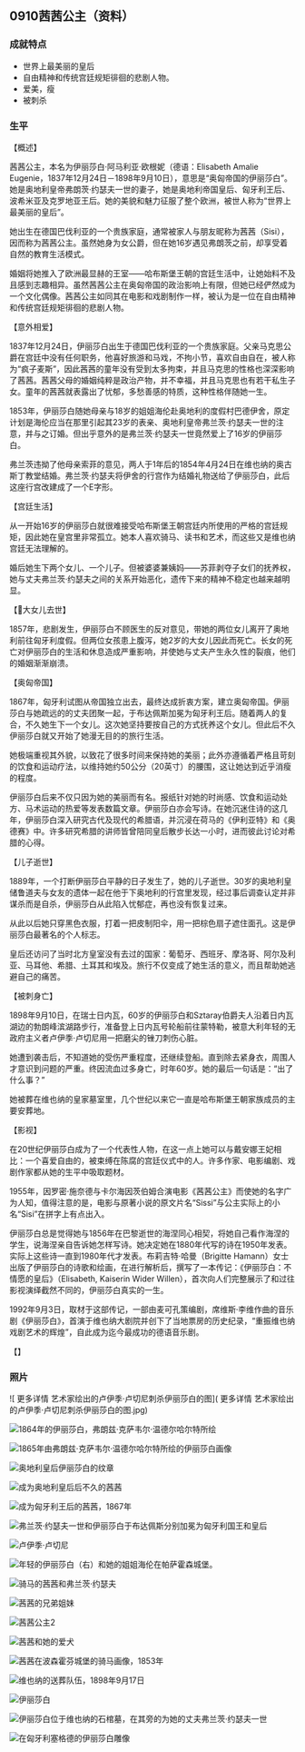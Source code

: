 ## 0910茜茜公主（资料）

### 成就特点

- 世界上最美丽的皇后
- 自由精神和传统宫廷规矩徘徊的悲剧人物。
- 爱美，瘦
- 被刺杀


### 生平

【概述】

茜茜公主，本名为伊丽莎白·阿马利亚·欧根妮（德语：Elisabeth Amalie Eugenie，1837年12月24日－1898年9月10日），意思是“奥匈帝国的伊丽莎白”。她是奥地利皇帝弗朗茨·约瑟夫一世的妻子，她是奥地利帝国皇后、匈牙利王后、波希米亚及克罗地亚王后。她的美貌和魅力征服了整个欧洲，被世人称为“世界上最美丽的皇后”。

她出生在德国巴伐利亚的一个贵族家庭，通常被家人与朋友昵称为茜茜（Sisi），因而称为茜茜公主。虽然她身为女公爵，但在她16岁遇见弗朗茨之前，却享受着自然的教育生活模式。

婚姻将她推入了欧洲最显赫的王室——哈布斯堡王朝的宫廷生活中，让她始料不及且感到志趣相异。虽然茜茜公主在奥匈帝国的政治影响上有限，但她已经俨然成为一个文化偶像。茜茜公主如同其在电影和戏剧制作一样，被认为是一位在自由精神和传统宫廷规矩徘徊的悲剧人物。

【意外相爱】

1837年12月24日，伊丽莎白出生于德国巴伐利亚的一个贵族家庭。父亲马克思公爵在宫廷中没有任何职务，他喜好旅游和马戏，不拘小节，喜欢自由自在，被人称为“疯子麦斯”，因此茜茜的童年没有受到太多拘束，并且马克思的性格也深深影响了茜茜。茜茜父母的婚姻纯粹是政治产物，并不幸福，并且马克思也有若干私生子女。童年的茜茜就表露出了忧郁，多愁善感的特质，这种性格伴随她一生。

1853年，伊丽莎白随她母亲与18岁的姐姐海伦赴奥地利的度假村巴德伊舍，原定计划是海伦应当在那里引起其23岁的表亲、奥地利皇帝弗兰茨·约瑟夫一世的注意，并与之订婚。但出乎意外的是弗兰茨·约瑟夫一世竟然爱上了16岁的伊丽莎白。

弗兰茨违拗了他母亲索菲的意见，两人于1年后的1854年4月24日在维也纳的奥古斯丁教堂结婚。弗兰茨·约瑟夫将伊舍的行宫作为结婚礼物送给了伊丽莎白，此后这座行宫改建成了一个E字形。

【宫廷生活】

从一开始16岁的伊丽莎白就很难接受哈布斯堡王朝宫廷内所使用的严格的宫廷规矩，因此她在皇宫里非常孤立。她本人喜欢骑马、读书和艺术，而这些又是维也纳宫廷无法理解的。

婚后她生下两个女儿、一个儿子。但被婆婆兼姨妈——苏菲剥夺子女们的抚养权，她与丈夫弗兰茨·约瑟夫之间的关系开始恶化，遗传下来的精神不稳定也越来越明显。

【大女儿去世】

1857年，悲剧发生，伊丽莎白不顾医生的反对意见，带她的两位女儿离开了奥地利前往匈牙利度假。但两位女孩患上腹泻，她2岁的大女儿因此而死亡。长女的死亡对伊丽莎白的生活和休息造成严重影响，并使她与丈夫产生永久性的裂痕，他们的婚姻渐渐崩溃。

【奥匈帝国】

1867年，匈牙利试图从帝国独立出去，最终达成折衷方案，建立奥匈帝国。伊丽莎白与她疏远的的丈夫团聚一起，于布达佩斯加冕为匈牙利王后。随着两人的复合，不久她生下一个女儿。这次她坚持要按自己的方式抚养这个女儿。但此后不久伊丽莎白就又开始了她漫无目的的旅行生活。



她极端重视其外貌，以致花了很多时间来保持她的美丽；此外亦遵循着严格且苛刻的饮食和运动疗法，以维持她约50公分（20英寸）的腰围，这让她达到近乎消瘦的程度。

伊丽莎白后来不仅只因为她的美丽而有名。报纸针对她的时尚感、饮食和运动处方、马术运动的热爱等发表数篇文章。伊丽莎白亦会写诗。在她沉迷住诗的这几年，伊丽莎白深入研究古代及现代的希腊语，并沉浸在荷马的《伊利亚特》和《奥德赛》中。许多研究希腊的讲师皆曾陪同皇后散步长达一小时，进而彼此讨论对希腊的心得。

【儿子逝世】

1889年，一个打断伊丽莎白平静的日子发生了，她的儿子逝世。30岁的奥地利皇储鲁道夫与女友的遗体一起在他于下奥地利的行宫里发现，经过事后调查认定并非谋杀而是自杀，伊丽莎白从此陷入忧郁症，再也没有恢复过来。

从此以后她只穿黑色衣服，打着一把皮制阳伞，用一把棕色扇子遮住面孔。这是伊丽莎白最著名的个人标志。

皇后还访问了当时北方皇室没有去过的国家：葡萄牙、西班牙、摩洛哥、阿尔及利亚、马耳他、希腊、土耳其和埃及。旅行不仅变成了她生活的意义，而且帮助她逃避自己的痛苦。

【被刺身亡】

1898年9月10日，在瑞士日内瓦，60岁的伊丽莎白和Sztaray伯爵夫人沿着日内瓦湖边的勃朗峰滨湖路步行，准备登上日内瓦号轮船前往蒙特勒，被意大利年轻的无政府主义者卢伊季·卢切尼用一把磨尖的锉刀刺伤心脏。

她遭到袭击后，不知道她的受伤严重程度，还继续登船。直到除去紧身衣，周围人才意识到问题的严重。终因流血过多身亡，时年60岁。她的最后一句话是：“出了什么事？”

她被葬在维也纳的皇家墓室里，几个世纪以来它一直是哈布斯堡王朝家族成员的主要安葬地。

【影视】

在20世纪伊丽莎白成为了一个代表性人物，在这一点上她可以与戴安娜王妃相比：一个喜爱自由的，被束缚在陈腐的宫廷仪式中的人。许多作家、电影编剧、戏剧作家都从她的生平中吸取题材。

1955年，因罗密·施奈德与卡尔海因茨伯姆合演电影《茜茜公主》而使她的名字广为人知，值得注意的是，电影与原著小说的原文片名“Sissi”与公主实际上的小名“Sisi”在拼字上有点出入。

伊丽莎白总是觉得她与1856年在巴黎逝世的海涅同心相契，将她自己看作海涅的学生，说海涅亲自告诉她怎样写诗。她决定她在1880年代写的诗在1950年发表。实际上这些诗一直到1980年代才发表。布莉吉特·哈曼（Brigitte Hamann）女士出版了伊丽莎白的诗歌和绘画，在进行解析后，撰写了一本传记：《伊丽莎白：不情愿的皇后》（Elisabeth, Kaiserin Wider Willen），首次向人们完整展示了和过往影视演绎截然不同的，伊丽莎白真实的一生。

1992年9月3日，取材于这部传记，一部由麦可孔策编剧，席维斯·李维作曲的音乐剧《伊丽莎白》，首演于维也纳大剧院并创下了当地票房的历史纪录，“重振维也纳戏剧艺术的辉煌”，自此成为迄今最成功的德语音乐剧。



【】

### 照片

![       更多详情 艺术家绘出的卢伊季·卢切尼刺杀伊丽莎白的图](       更多详情 艺术家绘出的卢伊季·卢切尼刺杀伊丽莎白的图.jpg)

![1864年的伊丽莎白，弗朗兹·克萨韦尔·温德尔哈尔特所绘](1864年的伊丽莎白，弗朗兹·克萨韦尔·温德尔哈尔特所绘.jpg)

![1865年由弗朗兹·克萨韦尔·温德尔哈尔特所绘的伊丽莎白画像](1865年由弗朗兹·克萨韦尔·温德尔哈尔特所绘的伊丽莎白画像.jpg)

![奥地利皇后伊丽莎白的纹章](奥地利皇后伊丽莎白的纹章.png)

![成为奥地利皇后后不久的茜茜](成为奥地利皇后后不久的茜茜.jpg)

![成为匈牙利王后的茜茜，1867年](成为匈牙利王后的茜茜，1867年.jpg)

![弗兰茨·约瑟夫一世和伊丽莎白于布达佩斯分别加冕为匈牙利国王和皇后](弗兰茨·约瑟夫一世和伊丽莎白于布达佩斯分别加冕为匈牙利国王和皇后.jpg)

![卢伊季·卢切尼](卢伊季·卢切尼.jpg)

![年轻的伊丽莎白（右）和她的姐姐海伦在帕萨霍森城堡。](年轻的伊丽莎白（右）和她的姐姐海伦在帕萨霍森城堡。.jpg)

![骑马的茜茜和弗兰茨·约瑟夫](骑马的茜茜和弗兰茨·约瑟夫.jpg)

![茜茜的兄弟姐妹](茜茜的兄弟姐妹.jpg)

![茜茜公主2](茜茜公主2.jpg)

![茜茜和她的爱犬](茜茜和她的爱犬.jpg)

![茜茜在波森霍芬城堡的骑马画像，1853年](茜茜在波森霍芬城堡的骑马画像，1853年.jpg)

![维也纳的送葬队伍，1898年9月17日](维也纳的送葬队伍，1898年9月17日.jpg)

![伊丽莎白](伊丽莎白.jpg)

![伊丽莎白位于维也纳的石棺墓，在其旁的为她的丈夫弗兰茨·约瑟夫一世](伊丽莎白位于维也纳的石棺墓，在其旁的为她的丈夫弗兰茨·约瑟夫一世.jpg)

![在匈牙利塞格德的伊丽莎白雕像](在匈牙利塞格德的伊丽莎白雕像.jpg)